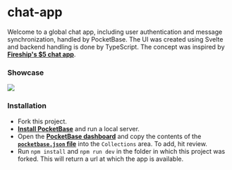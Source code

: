 # chat-app
Welcome to a global chat app, including user authentication and message synchronization, handled by PocketBase.
The UI was created using Svelte and backend handling is done by TypeScript. The concept was inspired by 
**[Fireship's $5 chat app](https://www.youtube.com/watch?v=gUYBFDPZ5qk)**.

### Showcase
[![](http://img.youtube.com/vi/3cmLE6xXWS0/0.jpg)](https://youtu.be/3cmLE6xXWS0)

### Installation 

- Fork this project.
- **[Install PocketBase](https://pocketbase.io/)** and run a local server.
- Open the **[PocketBase dashboard](http://127.0.0.1:8090/_/#/settings/import-collections)**
  and copy the contents of the **[`pocketbase.json` file](https://github.com/Efnilite/chat-app/blob/main/pocketbase.json)**
  into the `Collections` area. To add, hit review.
- Run `npm install` and `npm run dev` in the folder in which this project was forked. 
  This will return a url at which the app is available.
